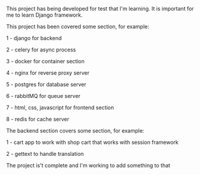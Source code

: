 This project has being developed for test that I'm learning.
It is important for me to learn Django framework.

This project has been covered some section, for example:

1 - django for backend

2 - celery for async process 

3 - docker for container section

4 - nginx for reverse proxy server

5 - postgres for database server

6 - rabbitMQ for queue server 

7 - html, css, javascript for frontend section

8 - redis for cache server

The backend section covers some section, for example:

1 - cart app to work with shop cart that works with session framework

2 - gettext to handle translation 

The project is't complete and I'm working to add something to that
